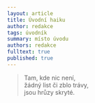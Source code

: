 ```yaml
---
layout: article
title: Úvodní haiku
author: redakce
tags: úvodník
summary: místo úvodu
authors: redakce
fulltext: true
published: true
---
```

> Tam, kde nic není,<br>
> žádný list či zblo trávy,<br>
> jsou hrůzy skryté.
